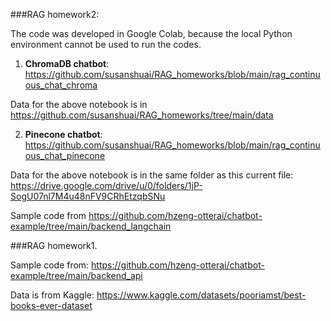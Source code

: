 ###RAG homework2:

The code was developed in Google Colab, because the local Python environment cannot be used to run the codes.

1. **ChromaDB chatbot**: https://github.com/susanshuai/RAG_homeworks/blob/main/rag_continuous_chat_chroma

Data for the above notebook is in https://github.com/susanshuai/RAG_homeworks/tree/main/data

2. **Pinecone chatbot**: https://github.com/susanshuai/RAG_homeworks/blob/main/rag_continuous_chat_pinecone

Data for the above notebook is in the same folder as this current file: https://drive.google.com/drive/u/0/folders/1jP-SogU07nl7M4u48nFV9CRhEtzqbSNu

Sample code from https://github.com/hzeng-otterai/chatbot-example/tree/main/backend_langchain

###RAG homework1. 

Sample code from: https://github.com/hzeng-otterai/chatbot-example/tree/main/backend_api

Data is from Kaggle: https://www.kaggle.com/datasets/pooriamst/best-books-ever-dataset
